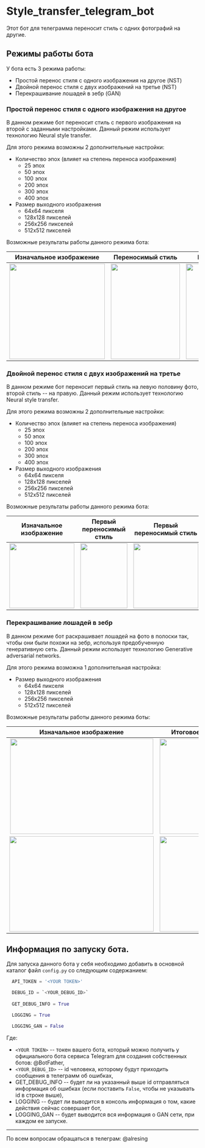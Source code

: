 # Style_transfer_telegram_bot
Этот бот для телеграмма переносит стиль с одних фотографий на другие.

## Режимы работы бота

У бота есть 3 режима работы:
- Простой перенос стиля с одного изображения на другое (NST)
- Двойной перенос стиля с двух изображений на третье (NST)
- Перекрашивание лошадей в зебр (GAN)

### Простой перенос стиля с одного изображения на другое
В данном режиме бот переносит стиль с первого изображения на второй с заданными настройками. 
Данный режим использует технологию Neural style transfer.

Для этого режима возможны 2 дополнительные настройки:
- Количество эпох (влияет на степень переноса изображения)
  - 25 эпох
  - 50 эпох
  - 100 эпох
  - 200 эпох
  - 300 эпох
  - 400 эпох
- Размер выходного изображения
  - 64х64 пикселя
  - 128х128 пикселей
  - 256х256 пикселей
  - 512х512 пикселей
  
Возможные результаты работы данного режима бота:

Изначальное изображение    |  Переносимый стиль        |  Итоговое изображение
:-------------------------:|:-------------------------:|:-------------------------:
<img src="https://github.com/alresin/Style_transfer_telegram_bot/blob/master/images/corgi.jpg" height="250" width="250">  |  <img src="https://github.com/alresin/Style_transfer_telegram_bot/blob/master/images/style_1.jpg" height="250" width="181">  |   <img src="https://github.com/alresin/Style_transfer_telegram_bot/blob/master/images/corgi_st_1.jpeg" height="250"  width="250">


### Двойной перенос стиля с двух изображений на третье
В данном режиме бот переносит первый стиль на левую половину фото, второй стиль -- на правую. 
Данный режим использует технологию Neural style transfer.

Для этого режима возможны 2 дополнительные настройки:
- Количество эпох (влияет на степень переноса изображения)
  - 25 эпох
  - 50 эпох
  - 100 эпох
  - 200 эпох
  - 300 эпох
  - 400 эпох
- Размер выходного изображения
  - 64х64 пикселя
  - 128х128 пикселей
  - 256х256 пикселей
  - 512х512 пикселей
  
Возможные результаты работы данного режима бота:
  
Изначальное изображение    |  Первый переносимый стиль |  Первый переносимый стиль |  Итоговое изображение
:-------------------------:|:-------------------------:|:-------------------------:|:-------------------------:
<img src="https://github.com/alresin/Style_transfer_telegram_bot/blob/master/images/corgi.jpg" height="170" width="170">  |  <img src="https://github.com/alresin/Style_transfer_telegram_bot/blob/master/images/style_1.jpg" height="170" width="123">  |   <img src="https://github.com/alresin/Style_transfer_telegram_bot/blob/master/images/style_2.jpg" height="170" width="170">  |  <img src="https://github.com/alresin/Style_transfer_telegram_bot/blob/master/images/corgi_st_2.jpeg" height="170" width="170">

  
### Перекрашивание лошадей в зебр
В данном режиме бот раскрашивает лошадей на фото в полоски так, чтобы они были похожи на зебр, используя предобученную генеративную сеть. 
Данный режим использует технологию Generative adversarial networks.

Для этого режима возможна 1 дополнительная настройка:
- Размер выходного изображения
  - 64х64 пикселя
  - 128х128 пикселей
  - 256х256 пикселей
  - 512х512 пикселей
  
Возможные результаты работы данного режима боты:

Изначальное изображение    |  Итоговое изображение
:-------------------------:|:-------------------------:
<img src="https://github.com/alresin/Style_transfer_telegram_bot/blob/master/images/horse_1.jpg" height="250" width="375">  |  <img src="https://github.com/alresin/Style_transfer_telegram_bot/blob/master/images/zebra_1.jpeg" height="250"  width="250">
<img src="https://github.com/alresin/Style_transfer_telegram_bot/blob/master/images/horse_2.jpg" height="250" width="378">  |  <img src="https://github.com/alresin/Style_transfer_telegram_bot/blob/master/images/zebra_2.jpeg" height="250"  width="250">


## Информация по запуску бота.
Для запуска данного бота у себя необходимо добавить в основной каталог файл `config.py` со следующим содержанием:
```Python
  API_TOKEN = '<YOUR TOKEN>'

  DEBUG_ID = `<YOUR_DEBUG_ID>`
  
  GET_DEBUG_INFO = True

  LOGGING = True

  LOGGING_GAN = False
```

Где:
- `<YOUR TOKEN>` -- токен вашего бота, который можно получить у официального бота сервиса Telegram для создания собственных ботов: @BotFather,
- `<YOUR_DEBUG_ID>` -- id человека, которому будут приходить сообщения в телеграмм об ошибках,
- GET_DEBUG_INFO -- будет ли на указанный выше id отправляться информация об ошибках (если поставить `False`, чтобы не указывать id в строке выше),
- LOGGING -- будет ли выводится в консоль информация о том, какие действия сейчас совершает бот,
- LOGGING_GAN -- будет выводится вся информация о GAN сети, при каждом ее запуске.

_____

По всем вопросам обращаться в телеграм: @alresing